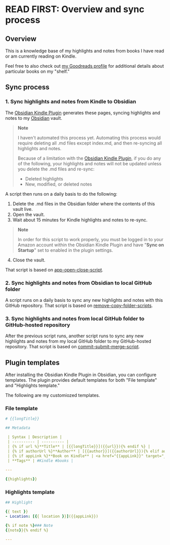 # READ FIRST: Overview and sync process

## Overview

This is a knowledge base of my highlights and notes from books I have read or am currently reading on Kindle.

Feel free to also check out [my Goodreads profile](https://www.goodreads.com/user/show/70600963-joshua-wong) for additional details about particular books on my "shelf."

## Sync process

### 1. Sync highlights and notes from Kindle to Obsidian

The [Obsidian Kindle Plugin](https://github.com/hadynz/obsidian-kindle-plugin) generates these pages, syncing highlights and notes to my [Obsidian](https://obsidian.md/) vault.

> **Note**
> 
> I haven't automated this process yet. Automating this process would require deleting all .md files except index.md, and then re-syncing all highlights and notes. 
> 
> Because of a limitation with the [Obsidian Kindle Plugin](https://github.com/hadynz/obsidian-kindle-plugin), if you do any of the following, your highlights and notes will not be updated unless you delete the .md files and re-sync:
> 
> - Deleted highlights
> - New, modified, or deleted notes

A script then runs on a daily basis to do the following: 

1. Delete the .md files in the Obsidian folder where the contents of this vault live.
2. Open the vault.
3. Wait about 15 minutes for Kindle highlights and notes to re-sync.

> **Note**
> 
> In order for this script to work properly, you must be logged in to your Amazon account within the Obsidian Kindle Plugin and have "**Sync on Startup**" set to enabled in the plugin settings.

4. Close the vault.

That script is based on [app-open-close-script](https://github.com/josh-wong/app-open-close-script/).

### 2. Sync highlights and notes from Obsidian to local GitHub folder

A script runs on a daily basis to sync any new highlights and notes with this GitHub repository. That script is based on [remove-copy-folder-scripts](https://josh-wong.github.io/remove-copy-folder-scripts/).

### 3. Sync highlights and notes from local GitHub folder to GitHub-hosted repository

After the previous script runs, another script runs to sync any new highlights and notes from my local GitHub folder to my GitHub-hosted repository. That script is based on [commit-submit-merge-script](https://github.com/josh-wong/commit-submit-merge-script).

## Plugin templates

After installing the Obsidian Kindle Plugin in Obsidian, you can configure templates. The plugin provides default templates for both "File template" and "Highlights template."

The following are my customiozed templates. 

### File template

```yaml
# {{longTitle}}

## Metadata

 | Syntax | Description |
 | ---------- | ---------- |
 | {% if url %}**Title** | [{{longTitle}}]({{url}}){% endif %} |
 | {% if authorUrl %}**Author** | [{{author}}]({{authorUrl}}){% elif author %}[[{{author}}]]{% endif %} |
 | {% if appLink %}**Book on Kindle** | <a href="{{appLink}}" target="_blank">Open in Kindle</a>{% endif %} |
 | **Tags** | #Kindle #books |
 
---

{{highlights}}
```

### Highlights template

```yaml
## Highlight

{{ text }}
- Location: [{{ location }}]({{appLink}})

{% if note %}### Note
{{note}}{% endif %}

---
```
